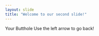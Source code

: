 ```yaml
---
layout: slide
title: "Welcome to our second slide!"
---
```

Your Butthole
Use the left arrow to go back!
